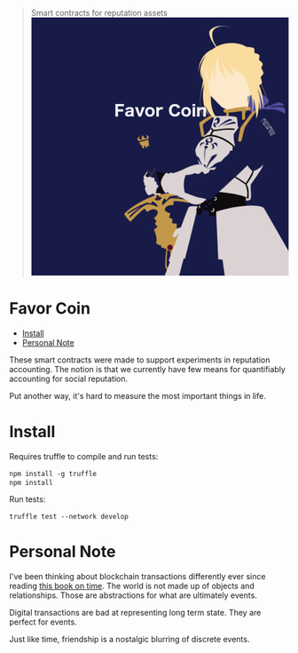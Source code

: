>Smart contracts for reputation assets
![alt text](favor_coin_saber.png?raw=true "Favor Coin Art")
# Favor Coin
   * [Install](#install)
   * [Personal Note](#personal-note)

These smart contracts were made to support experiments in reputation accounting. The notion is that we currently have few means for quantifiably accounting for social reputation.

Put another way, it's hard to measure the most important things in life.

# Install

Requires truffle to compile and run tests:
```
npm install -g truffle
npm install
```

Run tests:
```
truffle test --network develop
```

# Personal Note

I've been thinking about blockchain transactions differently ever since reading [this book on time](https://www.goodreads.com/book/show/36442813-the-order-of-time). The world is not made up of objects and relationships. Those are abstractions for what are ultimately events.

Digital transactions are bad at representing long term state. They are perfect for events.

Just like time, friendship is a nostalgic blurring of discrete events.